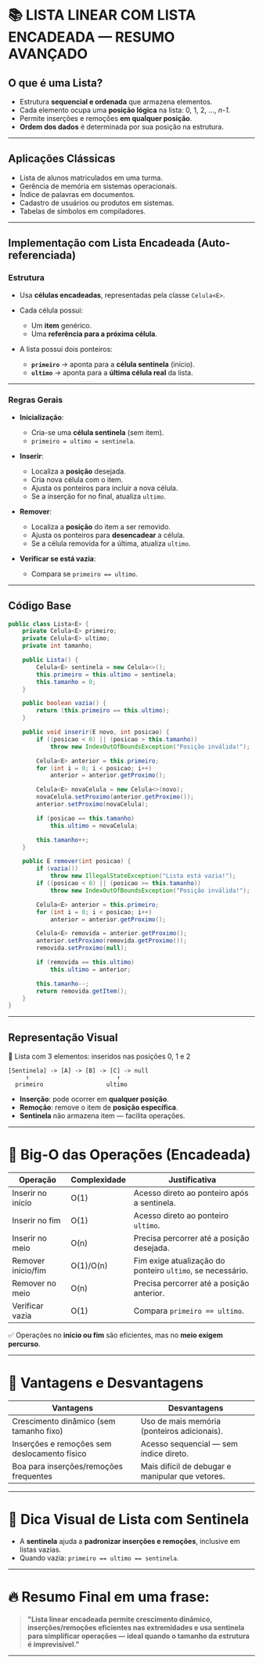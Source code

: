 # 📚 LISTA LINEAR COM LISTA ENCADEADA — RESUMO AVANÇADO

## O que é uma Lista?

* Estrutura **sequencial e ordenada** que armazena elementos.
* Cada elemento ocupa uma **posição lógica** na lista: 0, 1, 2, ..., *n-1*.
* Permite inserções e remoções **em qualquer posição**.
* **Ordem dos dados** é determinada por sua posição na estrutura.

---

## Aplicações Clássicas

* Lista de alunos matriculados em uma turma.
* Gerência de memória em sistemas operacionais.
* Índice de palavras em documentos.
* Cadastro de usuários ou produtos em sistemas.
* Tabelas de símbolos em compiladores.

---

## Implementação com Lista Encadeada (Auto-referenciada)

### Estrutura

* Usa **células encadeadas**, representadas pela classe `Celula<E>`.
* Cada célula possui:

  * Um **item** genérico.
  * Uma **referência para a próxima célula**.
* A lista possui dois ponteiros:

  * **`primeiro`** → aponta para a **célula sentinela** (início).
  * **`ultimo`** → aponta para a **última célula real** da lista.

---

### Regras Gerais

* **Inicialização**:

  * Cria-se uma **célula sentinela** (sem item).
  * `primeiro = ultimo = sentinela`.

* **Inserir**:

  * Localiza a **posição** desejada.
  * Cria nova célula com o item.
  * Ajusta os ponteiros para incluir a nova célula.
  * Se a inserção for no final, atualiza `ultimo`.

* **Remover**:

  * Localiza a **posição** do item a ser removido.
  * Ajusta os ponteiros para **desencadear** a célula.
  * Se a célula removida for a última, atualiza `ultimo`.

* **Verificar se está vazia**:

  * Compara se `primeiro == ultimo`.

---

## Código Base

```java
public class Lista<E> {
    private Celula<E> primeiro;
    private Celula<E> ultimo;
    private int tamanho;

    public Lista() {
        Celula<E> sentinela = new Celula<>();
        this.primeiro = this.ultimo = sentinela;
        this.tamanho = 0;
    }

    public boolean vazia() {
        return (this.primeiro == this.ultimo);
    }

    public void inserir(E novo, int posicao) {
        if ((posicao < 0) || (posicao > this.tamanho))
            throw new IndexOutOfBoundsException("Posição inválida!");

        Celula<E> anterior = this.primeiro;
        for (int i = 0; i < posicao; i++)
            anterior = anterior.getProximo();

        Celula<E> novaCelula = new Celula<>(novo);
        novaCelula.setProximo(anterior.getProximo());
        anterior.setProximo(novaCelula);

        if (posicao == this.tamanho)
            this.ultimo = novaCelula;

        this.tamanho++;
    }

    public E remover(int posicao) {
        if (vazia())
            throw new IllegalStateException("Lista está vazia!");
        if ((posicao < 0) || (posicao >= this.tamanho))
            throw new IndexOutOfBoundsException("Posição inválida!");

        Celula<E> anterior = this.primeiro;
        for (int i = 0; i < posicao; i++)
            anterior = anterior.getProximo();

        Celula<E> removida = anterior.getProximo();
        anterior.setProximo(removida.getProximo());
        removida.setProximo(null);

        if (removida == this.ultimo)
            this.ultimo = anterior;

        this.tamanho--;
        return removida.getItem();
    }
}
```

---

## Representação Visual

🔵 Lista com 3 elementos: inseridos nas posições 0, 1 e 2

```
[Sentinela] -> [A] -> [B] -> [C] -> null
     ↑                         ↑
  primeiro                  ultimo
```

* **Inserção**: pode ocorrer em **qualquer posição**.
* **Remoção**: remove o item de **posição específica**.
* **Sentinela** não armazena item — facilita operações.

---

# 🚀 Big-O das Operações (Encadeada)

| Operação           | Complexidade | Justificativa                                              |
| ------------------ | ------------ | ---------------------------------------------------------- |
| Inserir no início  | O(1)         | Acesso direto ao ponteiro após a sentinela.                |
| Inserir no fim     | O(1)         | Acesso direto ao ponteiro `ultimo`.                        |
| Inserir no meio    | O(n)         | Precisa percorrer até a posição desejada.                  |
| Remover início/fim | O(1)/O(n)    | Fim exige atualização do ponteiro `ultimo`, se necessário. |
| Remover no meio    | O(n)         | Precisa percorrer até a posição anterior.                  |
| Verificar vazia    | O(1)         | Compara `primeiro == ultimo`.                              |

✅ Operações no **início ou fim** são eficientes, mas no **meio exigem percurso**.

---

# 📌 Vantagens e Desvantagens

| Vantagens                                    | Desvantagens                                     |
| -------------------------------------------- | ------------------------------------------------ |
| Crescimento dinâmico (sem tamanho fixo)      | Uso de mais memória (ponteiros adicionais).      |
| Inserções e remoções sem deslocamento físico | Acesso sequencial — sem índice direto.           |
| Boa para inserções/remoções frequentes       | Mais difícil de debugar e manipular que vetores. |

---

# 🧠 Dica Visual de Lista com Sentinela

* A **sentinela** ajuda a **padronizar inserções e remoções**, inclusive em listas vazias.
* Quando vazia: `primeiro == ultimo == sentinela`.

---

# 🔥 Resumo Final em uma frase:

> **"Lista linear encadeada permite crescimento dinâmico, inserções/remoções eficientes nas extremidades e usa sentinela para simplificar operações — ideal quando o tamanho da estrutura é imprevisível."**

---



